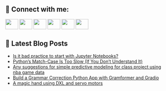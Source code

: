 ## 🔎 Connect with me:
[<img height="32" width="40" src="https://cdn.jsdelivr.net/npm/simple-icons@v5/icons/telegram.svg" />](https://t.me/bullbesh)
[<img height="32" width="40" src="https://cdn.jsdelivr.net/npm/simple-icons@v5/icons/vk.svg" />](https://vk.com/bullbesh)
[<img height="32" width="40" src="https://cdn.jsdelivr.net/npm/simple-icons@v5/icons/twitter.svg" />](https://twitter.com/bullbesh1)
[<img height="32" width="40" src="https://cdn.jsdelivr.net/npm/simple-icons@v5/icons/instagram.svg" />](https://www.instagram.com/bullbesh)
[<img height="32" width="40" src="https://cdn.jsdelivr.net/npm/simple-icons@v5/icons/reddit.svg" />](https://www.reddit.com/user/bullbesh)
[<img height="32" width="40" src="https://cdn.jsdelivr.net/npm/simple-icons@v5/icons/youtube.svg" />](https://www.youtube.com/channel/UCtfjRs6uzgq5mfm8S06WTcg)

## 📕 Latest Blog Posts
<!-- BLOG-POST-LIST:START -->
- [Is it bad practice to start with Jupyter Notebooks?](https://www.reddit.com/r/Python/comments/u8tsd6/is_it_bad_practice_to_start_with_jupyter_notebooks/)
- [Python’s Match-Case Is Too Slow &lpar;If You Don’t Understand It&rpar;](https://www.reddit.com/r/Python/comments/u8t99e/pythons_matchcase_is_too_slow_if_you_dont/)
- [Any suggestions for simple predictive modeling for class project using nba game data](https://www.reddit.com/r/Python/comments/u8sby9/any_suggestions_for_simple_predictive_modeling/)
- [Build a Grammar Correction Python App with Gramformer and Gradio](https://www.reddit.com/r/Python/comments/u8ros9/build_a_grammar_correction_python_app_with/)
- [A magic hand using DXL and servo motors](https://www.reddit.com/r/Python/comments/u8qjgg/a_magic_hand_using_dxl_and_servo_motors/)
<!-- BLOG-POST-LIST:END -->
